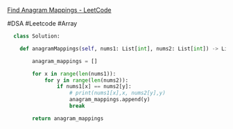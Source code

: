 [Find Anagram Mappings - LeetCode](https://leetcode.com/problems/find-anagram-mappings/description/)

#DSA #Leetcode #Array 
```python
  class Solution:

    def anagramMappings(self, nums1: List[int], nums2: List[int]) -> List[int]:

        anagram_mappings = []

        for x in range(len(nums1)):
            for y in range(len(nums2)):
                if nums1[x] == nums2[y]:
                    # print(nums1[x],x, nums2[y],y)
                    anagram_mappings.append(y)
                    break

        return anagram_mappings
```